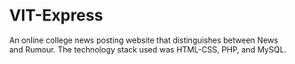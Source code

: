 # VIT-Express
An online college news posting website that distinguishes between News and Rumour. The technology stack used was HTML-CSS, PHP, and MySQL.
